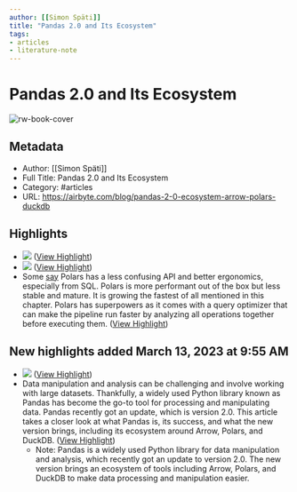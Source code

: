 ```yaml
---
author: [[Simon Späti]]
title: "Pandas 2.0 and Its Ecosystem"
tags: 
- articles
- literature-note
---
```

# Pandas 2.0 and Its Ecosystem

![rw-book-cover](https://assets-global.website-files.com/6064b31ff49a2d31e0493af1/6405ad1697677f5909fad571_pandas_2_0_arrow_feature.jpg)

## Metadata
- Author: [[Simon Späti]]
- Full Title: Pandas 2.0 and Its Ecosystem
- Category: #articles
- URL: https://airbyte.com/blog/pandas-2-0-ecosystem-arrow-polars-duckdb

## Highlights
- ![](https://assets-global.website-files.com/6064b31ff49a2d31e0493af1/6405a95c7d01f767164bd486_BfVNpow.png) ([View Highlight](https://read.readwise.io/read/01gv6rtwtb8kc28yzjnwhhkm7t))
- ![](https://assets-global.website-files.com/6064b31ff49a2d31e0493af1/6405a95c7d01f767164bd486_BfVNpow.png) ([View Highlight](https://read.readwise.io/read/01gv6rtwtz61nyymgkhw2g3h6n))
- Some [say](https://news.ycombinator.com/item?id=34968769) Polars has a less confusing API and better ergonomics, especially from SQL. Polars is more performant out of the box but less stable and mature. It is growing the fastest of all mentioned in this chapter.
  Polars has superpowers as it comes with a query optimizer that can make the pipeline run faster by analyzing all operations together before executing them. ([View Highlight](https://read.readwise.io/read/01gv6rxnw3z40yge0w5sp9snx3))
## New highlights added March 13, 2023 at 9:55 AM
- ![](https://assets-global.website-files.com/6064b31ff49a2d31e0493af1/6405ad1697677f5909fad571_pandas_2_0_arrow_feature.jpg) ([View Highlight](https://read.readwise.io/read/01gvd2ryvpwneagjxeaqxkj4tw))
- Data manipulation and analysis can be challenging and involve working with large datasets. Thankfully, a widely used Python library known as Pandas has become the go-to tool for processing and manipulating data. Pandas recently got an update, which is version 2.0. This article takes a closer look at what Pandas is, its success, and what the new version brings, including its ecosystem around Arrow, Polars, and DuckDB. ([View Highlight](https://read.readwise.io/read/01gvd2s6n57theac5szxhs972s))
    - Note: Pandas is a widely used Python library for data manipulation and analysis, which recently got an update to version 2.0. The new version brings an ecosystem of tools including Arrow, Polars, and DuckDB to make data processing and manipulation easier.
